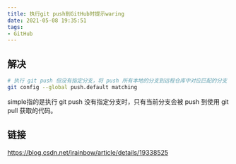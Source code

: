 ```yaml
---
title: 执行git push到GitHub时提示waring
date: 2021-05-08 19:35:51
tags:
- GitHub
---
```

## 解决

```bash
# 执行 git push 但没有指定分支，将 push 所有本地的分支到远程仓库中对应匹配的分支
git config --global push.default matching
```

simple指的是执行 git push 没有指定分支时，只有当前分支会被 push 到使用 git pull 获取的代码。

## 链接

https://blog.csdn.net/jrainbow/article/details/19338525